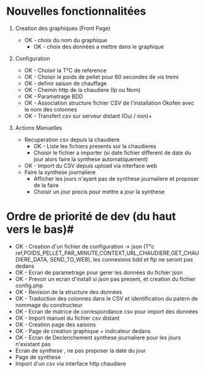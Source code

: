 # Nouvelles fonctionnalitées  #

1. Creation des graphiques (Front Page)
	* OK - choix du nom du graphique
		* OK - choix des données a mettre dans le graphique

2. Configuration
	* OK - Choisir la T°C de reference
	* OK - Choisir le poids de pellet pour 60 secondes de vis tremi
	* OK - definir saison de chauffage
  	* OK - Chemin http de la chaudiere (Ip ou Nom)
	* OK - Parametrage BDD
	* OK - Association structure fichier CSV de l'installation Okofen avec le nom des colonnes
	* OK - Transfert csv sur serveur distant (Oui / non)+
	 
	
3. Actions Manuelles
	* Recuperation csv depuis la chaudiere
		* OK - Liste les fichiers presents sur la chaudieres
		* Choisir le fichier a importer (si date fichier different de date du jour alors faire la synthese automatiquement)
	* OK - Import du CSV depuis upload via interface web
	* Faire la synthese journaliere
		* Afficher les jours n'ayant pas de synthese journaliere et proposer de la faire
		* Choisir un jour precis pour mettre a jour la synthese
		 

# Ordre de priorité de dev (du haut vers le bas)#

* OK - Creation d'un fichier de configuration -> json (T°c ref,POIDS_PELLET_PAR_MINUTE,CONTEXT,URL_CHAUDIERE,GET_CHAUDIERE_DATA, SEND_TO_WEB), les connexions bdd et ftp ne seront pas dedans
* OK - Ecran de parametrage pour gerer les données du fichier json
* OK - Prevoir un ecran d'install si json pas present, et creation du fichier config.php
* OK - Revision de la structure des données
* OK - Traduction des colonnes dans le CSV et identification du patern de nommage du constructeur
* OK - Ecran de matrice de correspondance csv pour import des données
* OK - Import manuel du fichier csv distant
* OK - Creation page des saisons
* OK - Page de creation graphique + indicateur dedans
* OK - Ecran de Declenchement synthese journaliere pour les jours n'existant pas
* Ecran de synthese , ne pas proposer la date du jour
* Page de synthese
* Import d'un csv via interface http chaudiere 